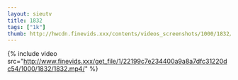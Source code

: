 ```yaml
--- 
layout: sieutv
title: 1832
tags: ["1k"]
thumb: http://hwcdn.finevids.xxx/contents/videos_screenshots/1000/1832/preview.mp4.jpg
---
```

{% include video src="http://www.finevids.xxx/get_file/1/22199c7e234400a9a8a7dfc31220dc54/1000/1832/1832.mp4/" %} 
